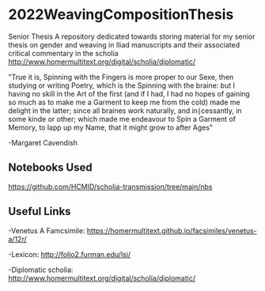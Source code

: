 # 2022WeavingCompositionThesis
Senior Thesis
A repository dedicated towards storing material for my senior thesis on gender and weaving in Iliad manuscripts and their associated critical commentary in the scholia
http://www.homermultitext.org/digital/scholia/diplomatic/

"True it is, Spinning with the Fingers is more proper to our Sexe, then studying or writing Poetry, which is the Spinning with the braine: but I having no skill in the Art of the first (and if I had, I had no hopes of gaining so much as to make me a Garment to keep me from the cold) made me delight in the latter; since all braines work naturally, and in∣cessantly, in some kinde or other; which made me endeavour to Spin a Garment of Memory, to lapp up my Name, that it might grow to after Ages"

-Margaret Cavendish

## Notebooks Used
https://github.com/HCMID/scholia-transmission/tree/main/nbs
## Useful Links
 -Venetus A Famcsimile: https://homermultitext.github.io/facsimiles/venetus-a/12r/
 
 -Lexicon: http://folio2.furman.edu/lsj/

-Diplomatic scholia: http://www.homermultitext.org/digital/scholia/diplomatic/
